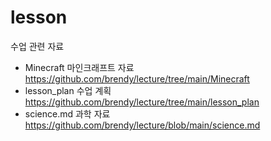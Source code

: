 # lesson
수업 관련 자료

- Minecraft 마인크래프트 자료 https://github.com/brendy/lecture/tree/main/Minecraft
- lesson_plan 수업 계획 https://github.com/brendy/lecture/tree/main/lesson_plan
- science.md 과학 자료 https://github.com/brendy/lecture/blob/main/science.md
